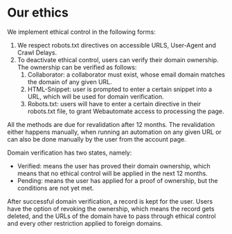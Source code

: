 # Our ethics

We implement ethical control in the following forms:

1. We respect robots.txt directives on accessible URLS, User-Agent and Crawl Delays.
2. To deactivate ethical control, users can verify their domain ownership. The ownership can be verified as follows:
    1. Collaborator: a collaborator must exist, whose email domain matches the domain of any given URL.
    2. HTML-Snippet: user is prompted to enter a certain snippet into a URL, which will be used for domain verification.
    3. Robots.txt: users will have to enter a certain directive in their robots.txt file, to grant Webautomate access to processing the page.

All the methods are due for revalidation after 12 months. The revalidation either happens manually, when running an automation on any given URL or can also be done manually by the user from the account page.

Domain verification has two states, namely:

* Verified: means the user has proved their domain ownership, which means that no ethical control will be applied in the next 12 months.
* Pending: means the user has applied for a proof of ownership, but the conditions are not yet met.

After successful domain verification, a record is kept for the user. Users have the option of revoking the ownership, which means the record gets deleted, and the URLs of the domain have to pass through ethical control and every other restriction applied to foreign domains.  
